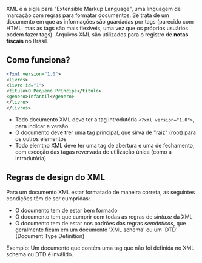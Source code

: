 XML é a sigla para "Extensible Markup Language", uma linguagem de marcação com regras para formatar documentos. Se trata de um documento em que as informações são guardadas por tags (parecido com HTML, mas as tags são mais flexíveis, uma vez que os próprios usuários podem fazer tags). Arquivos XML são utilizados para o registro de **notas fiscais** no Brasil.

## Como funciona?

```xml
<?xml version="1.0"> 
<livros> 
<livro id="1"> 
<titulo>O Pequeno Príncipe</titulo>  
<genero>Infantil</genero> 
</livro> 
</livros>
```

- Todo documento XML deve ter a tag introdutória  `<?xml version="1.0">`, para indicar a versão
- O documento deve trer uma tag principal, que sirva de "raiz" (root) para os outros elementos
- Todo elemtno XML deve ter uma tag de abertura e uma de fechamento, com exceção das tagas revervada de utilização única (como a introdutória)

## Regras de design do XML

Para um documento XML estar formatado de maneira correta, as seguintes condições têm de ser cumpridas:

- O documento tem de estar bem formado
- O documento tem que cumprir com todas as regras de *sintaxe* da XML
- O documento tem de estar nos padrões das regras *semânticas*, que geralmente ficam em um documento 'XML schema' ou um 'DTD' (Document Type Definition)

Exemplo: Um documento que contém uma tag que não foi definida no XML schema ou DTD é inválido.